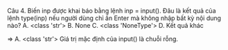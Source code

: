 Câu 4. Biến inp được khai báo bằng lệnh inp = input(). Đâu là kết quả của lệnh type(inp) nếu người dùng chỉ ấn Enter mà không nhập bất kỳ nội dung nào?
A. <class 'str'>
B. None
C. <class 'NoneType'>
D. Kết quả khác

=> A. <class 'str'>
Giá trị mặc định của input() là chuỗi rỗng.